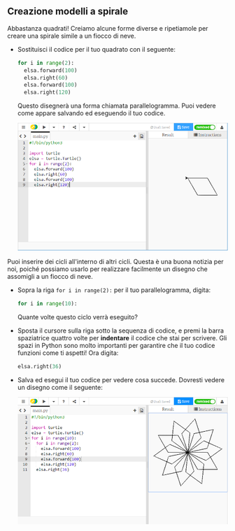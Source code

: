 ## Creazione modelli a spirale

Abbastanza quadrati! Creiamo alcune forme diverse e ripetiamole per creare una spirale simile a un fiocco di neve.

- Sostituisci il codice per il tuo quadrato con il seguente:
    
    ```python
    for i in range(2):
      elsa.forward(100)
      elsa.right(60)
      elsa.forward(100)
      elsa.right(120)
    ```
    
    Questo disegnerà una forma chiamata parallelogramma. Puoi vedere come appare salvando ed eseguendo il tuo codice.
    
    ![](images/parallelogram.png)

Puoi inserire dei cicli all'interno di altri cicli. Questa è una buona notizia per noi, poiché possiamo usarlo per realizzare facilmente un disegno che assomigli a un fiocco di neve.

- Sopra la riga `for i in range(2):` per il tuo parallelogramma, digita:
    
    ```python
    for i in range(10):
    ```
    
    Quante volte questo ciclo verrà eseguito?

- Sposta il cursore sulla riga sotto la sequenza di codice, e premi la barra spaziatrice quattro volte per **indentare** il codice che stai per scrivere. Gli spazi in Python sono molto importanti per garantire che il tuo codice funzioni come ti aspetti! Ora digita:
    
    ```python
    elsa.right(36)
    ```

- Salva ed esegui il tuo codice per vedere cosa succede. Dovresti vedere un disegno come il seguente:
    
    ![](images/snowflake1.png)